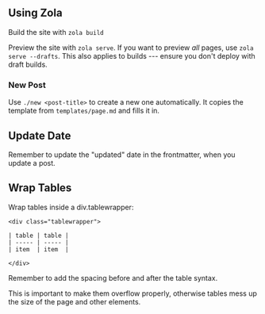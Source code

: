 ## Using Zola

Build the site with `zola build`

Preview the site with `zola serve`.
If you want to preview *all* pages,
use `zola serve --drafts`.
This also applies to builds ---
ensure you don't deploy with draft builds.

### New Post

Use `./new <post-title>` to create a new one automatically.
It copies the template from `templates/page.md`
and fills it in.

## Update Date

Remember to update the "updated" date in the frontmatter,
when you update a post.

## Wrap Tables

Wrap tables inside a div.tablewrapper:

```
<div class="tablewrapper">

| table | table |
| ----- | ----- |
| item  | item  |

</div>
```

Remember to add the spacing before and after the table syntax.

This is important to make them overflow properly,
otherwise tables mess up the size of the page and other elements.
